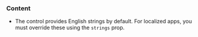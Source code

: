 ### Content

- The control provides English strings by default. For localized apps, you must override these using the `strings` prop.
